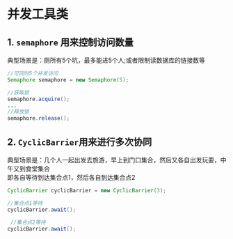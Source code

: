 并发工具类
==


## 1. `semaphore` 用来控制访问数量

典型场景是：厕所有5个坑，最多能进5个人;或者限制读数据库的链接数等

```java
//可同时5个并发访问
Semaphore semaphore = new Semaphore(5);

//获取锁
semaphore.acquire();
...
//释放锁
semaphore.release();
```

## 2. `CyclicBarrier`用来进行多次协同

典型场景是：几个人一起出发去旅游，早上到门口集合，然后又各自出发玩耍，中午又到食堂集合  
即各自等待到达集合点1，然后各自到达集合点2

```java
CyclicBarrier cyclicBarrier = new CyclicBarrier(3);

//集合点1等待
cyclicBarrier.await();
 
 //集合点2等待
cyclicBarrier.await();
```
